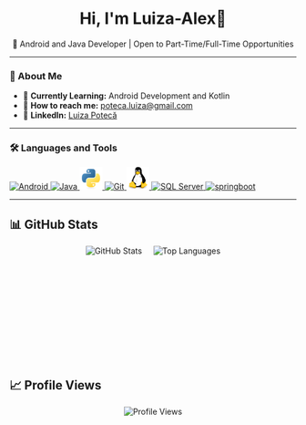 <h1 align="center">Hi, I'm Luiza-Alex👋</h1>

<p align="center">🎯  Android and Java Developer | Open to Part-Time/Full-Time Opportunities</p>

---

### 🚀 About Me
- 🌱 **Currently Learning:** Android Development and Kotlin 
- 📧 **How to reach me:** [poteca.luiza@gmail.com](mailto:poteca.luiza@gmail.com)  
- 🔗 **LinkedIn:** [Luiza Potecă](https://www.linkedin.com/in/luiza-potec%C4%83-3ab224224/)

---

### 🛠️ Languages and Tools
<p align="left">
  <a href="https://developer.android.com/" target="_blank"> <img src="https://upload.wikimedia.org/wikipedia/commons/6/64/Android_logo_2019_%28stacked%29.svg" alt="Android" width="40" height="40"/> </a>
  <a href="https://www.java.com/en/" target="_blank"> <img src="https://www.vectorlogo.zone/logos/java/java-icon.svg" alt="Java" width="40" height="40"/> </a>
  <a href="https://www.python.org" target="_blank"> <img src="https://raw.githubusercontent.com/devicons/devicon/master/icons/python/python-original.svg" alt="Python" width="40" height="40"/> </a>
  <a href="https://git-scm.com/" target="_blank"> <img src="https://www.vectorlogo.zone/logos/git-scm/git-scm-icon.svg" alt="Git" width="40" height="40"/> </a>
  <a href="https://www.linux.org/" target="_blank"> <img src="https://raw.githubusercontent.com/devicons/devicon/master/icons/linux/linux-original.svg" alt="Linux" width="40" height="40"/> </a>
  <a href="https://www.microsoft.com/en-us/sql-server" target="_blank"> <img src="https://www.svgrepo.com/show/303229/microsoft-sql-server-logo.svg" alt="SQL Server" width="40" height="40"/> </a>
  <a href="https://spring.io/projects/spring-boot" target="_blank"> <img src="https://encrypted-tbn0.gstatic.com/images?q=tbn:ANd9GcRKv3NF172jmJj6A20BTyi7K9W1gybX6ymf3U01sXCipg&s" alt="springboot" width="40" height="40"/> </a>
</p>

---


## 📊 GitHub Stats
<p align="center">
  <div style="display: flex; justify-content: center; gap: 20px;">
    <img src="https://github-readme-stats.vercel.app/api?username=LuizaAlex&show_icons=true&theme=dark" alt="GitHub Stats" height="200" />
    <img src="https://github-readme-stats.vercel.app/api/top-langs/?username=LuizaAlex&layout=compact&theme=dark&card_width=300" alt="Top Languages" height="200" />
  </div>
</p>

  ## 📈 Profile Views
<p align="center">
  <img src="https://komarev.com/ghpvc/?username=LuizaAlex&label=Profile%20views&color=brightgreen" alt="Profile Views" />
</p>

